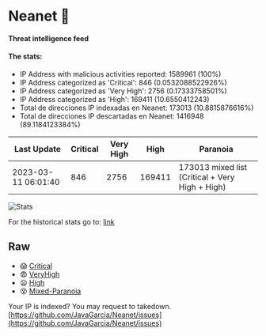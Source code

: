 # Neanet :hocho:
#### Threat intelligence feed
#### The stats:

- IP Address with malicious activities reported: 1589961 (100%)
- IP Address categorized as 'Critical':  846 (0.0532088522926%)
- IP Address categorized as 'Very High':  2756 (0.17333758501%)
- IP Address categorized as 'High':  169411 (10.6550412243)
- Total de direcciones IP indexadas en Neanet:  173013 (10.8815876616%)
- Total de direcciones IP descartadas en Neanet:  1416948 (89.1184123384%)

| Last Update | Critical | Very High | High | Paranoia |
| --- | --- | --- | --- | --- |
| 2023-03-11 06:01:40 | 846 | 2756 | 169411 | 173013 mixed list (Critical + Very High + High)|

![Stats](https://docs.google.com/spreadsheets/d/e/2PACX-1vSnaNMIXVabIpDJjufMlzH7poXnshF3mgd8Is1g9ytUEzVsP5my4Trn8f-xkoLLQ38xpL3HtmUexLo6/pubchart?oid=501124687&format=image)

For the historical stats go to: [link](/stats.csv)
## Raw
- :scream: [Critical](https://raw.githubusercontent.com/JavaGarcia/Neanet/master/blacklists/neanet_critical.txt)
- :fearful: [VeryHigh](https://raw.githubusercontent.com/JavaGarcia/Neanet/master/blacklists/neanet_veryHigh.txtt)
- :frowning: [High](https://raw.githubusercontent.com/JavaGarcia/Neanet/master/blacklists/neanet_high.txt)
- :dizzy_face: [Mixed-Paranoia](https://raw.githubusercontent.com/JavaGarcia/Neanet/master/blacklists/neanet_all.txt)


Your IP is indexed? You may request to takedown. [https://github.com/JavaGarcia/Neanet/issues](https://github.com/JavaGarcia/Neanet/issues)


















































































































































































































































































































































































































































































































































































































































































































































































































































































































































































































































































































































































































































































































































































































































































































































































































































































































































































































































































































































































































































































































































































































































































































































































































































































































































































































































































































































































































































































































































































































































































































































































































































































































































































































































































































































































































































































































































































































































































































































































































































































































































































































































































































































































































































































































































































































































































































































































































































































































































































































































































































































































































































































































































































































































































































































































































































































































































































































































































































































































































































































































































































































































































































































































































































































































































































































































































































































































































































































































































































































































































































































































































































































































































































































































































































































































































































































































































































































































































































































































































































































































































































































































































































































































































































































































































































































































































































































































































































































































































































































































































































































































































































































































































































































































































































































































































































































































































































































































































































































































